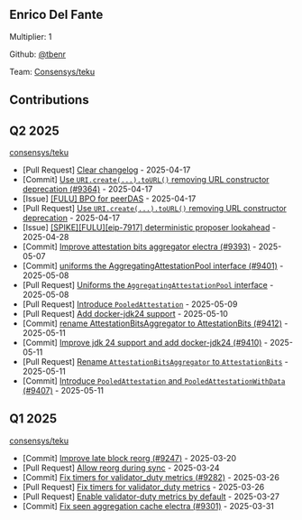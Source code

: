 
## Enrico Del Fante
Multiplier: 1

Github: [@tbenr](https://github.com/tbenr)

Team: [Consensys/teku](https://github.com/Consensys/teku/pulls?q=author%3Atbenr)

## Contributions

## Q2 2025


[consensys/teku](https://github.com/consensys/teku)
* [Pull Request] [Clear changelog](https://github.com/Consensys/teku/pull/9366) - 2025-04-17
* [Commit] [Use `URI.create(...).toURL()` removing URL constructor deprecation (#9364)](https://github.com/Consensys/teku/commit/4f92f4c07bef2d4c27c4a1866590e5b338dd2457) - 2025-04-17
* [Issue] [[FULU] BPO for peerDAS](https://github.com/Consensys/teku/issues/9365) - 2025-04-17
* [Pull Request] [Use `URI.create(...).toURL()` removing URL constructor deprecation](https://github.com/Consensys/teku/pull/9364) - 2025-04-17
* [Issue] [[SPIKE][FULU][eip-7917] deterministic proposer lookahead](https://github.com/Consensys/teku/issues/9378) - 2025-04-28
* [Commit] [Improve attestation bits aggregator electra (#9393)](https://github.com/Consensys/teku/commit/5150373069441dcb42872356442e7b43e7837efc) - 2025-05-07
* [Commit] [uniforms the AggregatingAttestationPool interface (#9401)](https://github.com/Consensys/teku/commit/f13b314ebfb7aa7c48d0809b1d769c7202a4b84b) - 2025-05-08
* [Pull Request] [Uniforms the `AggregatingAttestationPool` interface](https://github.com/Consensys/teku/pull/9401) - 2025-05-08
* [Pull Request] [Introduce `PooledAttestation`](https://github.com/Consensys/teku/pull/9407) - 2025-05-09
* [Pull Request] [Add docker-jdk24 support](https://github.com/Consensys/teku/pull/9410) - 2025-05-10
* [Commit] [rename AttestationBitsAggregator to AttestationBits (#9412)](https://github.com/Consensys/teku/commit/1b38c1599c08231fc53f0794404a022d0993ad4a) - 2025-05-11
* [Commit] [Improve jdk 24 support and add docker-jdk24 (#9410)](https://github.com/Consensys/teku/commit/3a0e5e63df6f03e89519fc8747b7af9acbf3556c) - 2025-05-11
* [Pull Request] [Rename `AttestationBitsAggregator` to `AttestationBits`](https://github.com/Consensys/teku/pull/9412) - 2025-05-11
* [Commit] [Introduce `PooledAttestation` and `PooledAttestationWithData` (#9407)](https://github.com/Consensys/teku/commit/d2b96902fb63c647b8bbb4e2263474525b1abcf5) - 2025-05-11
## Q1 2025

[consensys/teku](https://github.com/consensys/teku)
* [Commit] [Improve late block reorg (#9247)](https://github.com/Consensys/teku/commit/ca85ec84f1d25e6d3260e042f81a5fa12fc178c6) - 2025-03-20
* [Pull Request] [Allow reorg during sync](https://github.com/Consensys/teku/pull/9268) - 2025-03-24
* [Commit] [Fix timers for validator_duty metrics (#9282)](https://github.com/Consensys/teku/commit/bce54f29cc7432fc47ea065b738c0d8f6071447a) - 2025-03-26
* [Pull Request] [Fix timers for validator_duty metrics](https://github.com/Consensys/teku/pull/9282) - 2025-03-26
* [Pull Request] [Enable validator-duty metrics by default](https://github.com/Consensys/teku/pull/9289) - 2025-03-27
* [Commit] [Fix seen aggregation cache electra (#9301)](https://github.com/Consensys/teku/commit/a5a1a2a112a2b30e96dbddb55e3f6186c654ddee) - 2025-03-31
